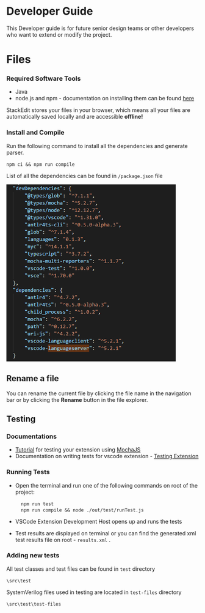 # Developer Guide

This Developer guide is for future senior design teams or other developers who want to extend or modify the project.


# Files
### Required Software Tools
- Java
- node.js and npm - documentation on installing them can be found [here](https://docs.npmjs.com/downloading-and-installing-node-js-and-npm)

StackEdit stores your files in your browser, which means all your files are automatically saved locally and are accessible **offline!**

### Install and Compile

Run the following command to install all the dependencies and generate parser.

    npm ci && npm run compile
    
List of all the dependencies can be found in `/package.json` file    

![dependencies](dependencies.png)

## Rename a file

You can rename the current file by clicking the file name in the navigation bar or by clicking the **Rename** button in the file explorer.


## Testing
### Documentations
- [Tutorial](https://vscode.rocks/testing/) for testing your extension using [MochaJS](https://mochajs.org/)
- Documentation on writing tests for vscode extension - [Testing Extension](https://code.visualstudio.com/api/working-with-extensions/testing-extension)
### Running Tests
- Open the terminal and run one of the following commands on root of the project:

	    npm run test
		npm run compile && node ./out/test/runTest.js

- VSCode Extension Development Host opens up and runs the tests
- Test results are displayed on terminal or you can find the generated xml test results file on root - `results.xml` .
### Adding new tests
All test classes and test files can be found in `test` directory

    \src\test

SystemVerilog files used in testing are located in `test-files` directory

    \src\test\test-files

